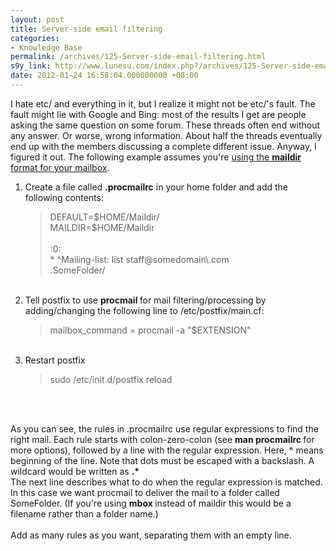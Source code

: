 ```yaml
---
layout: post
title: Server-side email filtering
categories:
- Knowledge Base
permalink: /archives/125-Server-side-email-filtering.html
s9y_link: http://www.lunesu.com/index.php?/archives/125-Server-side-email-filtering.html
date: 2012-01-24 16:58:04.000000000 +08:00
---
```

I hate etc/ and everything in it, but I realize it might not be etc/'s fault. The fault might lie with Google and Bing: most of the results I get are people asking the same question on some forum. These threads often end without any answer. Or worse, wrong information. About half the threads eventually end up with the members discussing a complete different issue. Anyway, I figured it out. The following example assumes you're <a href="http://lunesu.com/index.php?/archives/112-Converting-mailbox-format-from-mbox-to-Maildir.html" title="Converting mailbox format from mbox to Maildir">using the <strong>maildir</strong> format for your mailbox</a>.<br />
<ol><li>Create a file called <strong>.procmailrc</strong> in your home folder and add the following contents:<blockquote>DEFAULT=$HOME/Maildir/<br />
MAILDIR=$HOME/Maildir<br />
<br />
:0:<br />
* ^Mailing-list: list staff@somedomain\.com<br />
.SomeFolder/<br />
</blockquote><br />
<li>Tell postfix to use <strong>procmail </strong>for mail filtering/processing by adding/changing the following line to /etc/postfix/main.cf:<blockquote>mailbox_command = procmail -a "$EXTENSION"</li></blockquote></li><br />
<li>Restart postfix<blockquote>sudo /etc/init.d/postfix reload</blockquote></li><br />
</ol><br />
As you can see, the rules in .procmailrc use regular expressions to find the right mail. Each rule starts with colon-zero-colon (see <strong>man procmailrc </strong>for more options), followed by a line with the regular expression. Here, <strong>^</strong> means beginning of the line. Note that dots must be escaped with a backslash. A wildcard would be written as <strong>.*</strong><br />
The next line describes what to do when the regular expression is matched. In this case we want procmail to deliver the mail to a folder called SomeFolder. (If you're using <strong>mbox </strong>instead of maildir this would be a filename rather than a folder name.)<br />
<br />
Add as many rules as you want, separating them with an empty line.
